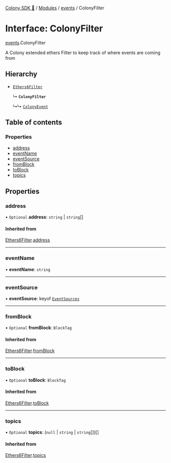 [Colony SDK 🚀](../README.md) / [Modules](../modules.md) / [events](../modules/events.md) / ColonyFilter

# Interface: ColonyFilter

[events](../modules/events.md).ColonyFilter

A Colony extended ethers Filter to keep track of where events are coming from

## Hierarchy

- [`Ethers6Filter`](types.Ethers6Filter.md)

  ↳ **`ColonyFilter`**

  ↳↳ [`ColonyEvent`](events.ColonyEvent.md)

## Table of contents

### Properties

- [address](events.ColonyFilter.md#address)
- [eventName](events.ColonyFilter.md#eventname)
- [eventSource](events.ColonyFilter.md#eventsource)
- [fromBlock](events.ColonyFilter.md#fromblock)
- [toBlock](events.ColonyFilter.md#toblock)
- [topics](events.ColonyFilter.md#topics)

## Properties

### address

• `Optional` **address**: `string` \| `string`[]

#### Inherited from

[Ethers6Filter](types.Ethers6Filter.md).[address](types.Ethers6Filter.md#address)

___

### eventName

• **eventName**: `string`

___

### eventSource

• **eventSource**: keyof [`EventSources`](events.EventSources.md)

___

### fromBlock

• `Optional` **fromBlock**: `BlockTag`

#### Inherited from

[Ethers6Filter](types.Ethers6Filter.md).[fromBlock](types.Ethers6Filter.md#fromblock)

___

### toBlock

• `Optional` **toBlock**: `BlockTag`

#### Inherited from

[Ethers6Filter](types.Ethers6Filter.md).[toBlock](types.Ethers6Filter.md#toblock)

___

### topics

• `Optional` **topics**: (``null`` \| `string` \| `string`[])[]

#### Inherited from

[Ethers6Filter](types.Ethers6Filter.md).[topics](types.Ethers6Filter.md#topics)
